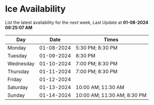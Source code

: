 # Ice Availability

List the latest availability for the next week, Last Update at **01-08-2024 09:25:07 AM**

| Day         | Date        | Times       |
| ----------- | ----------- | ----------- |
|Monday|01-08-2024|5:30 PM; 8:30 PM|
|Tuesday|01-09-2024|8:30 PM|
|Wednesday|01-10-2024|7:00 PM; 8:30 PM|
|Thursday|01-11-2024|7:00 PM; 8:30 PM|
|Friday|01-12-2024||
|Saturday|01-13-2024|10:00 AM; 11:30 AM|
|Sunday|01-14-2024|10:00 AM; 11:30 AM; 8:30 PM|
